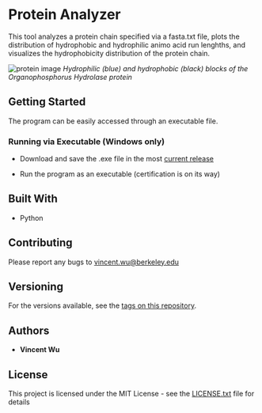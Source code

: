 # Protein Analyzer

This tool analyzes a protein chain specified via a fasta.txt file, plots the distribution of hydrophobic and hydrophilic animo acid run lenghths, and visualizes the hydrophobicity distribution of the protein chain.


![protein image](https://i.imgur.com/u8b8nQM.png)
*Hydrophilic (blue) and hydrophobic (black) blocks of the Organophosphorus Hydrolase protein*

## Getting Started
The program can be easily accessed through an executable file.

### Running via Executable (Windows only)

* Download and save the .exe file in the most [current release](https://github.com/vince-wu/ProteinAnalyzer/releases)

* Run the program as an executable (certification is on its way)

## Built With

* Python

## Contributing

Please report any bugs to vincent.wu@berkeley.edu

## Versioning

For the versions available, see the [tags on this repository](https://github.com/vince-wu/ProteinAnalyzer/tags). 

## Authors

* **Vincent Wu** 

## License

This project is licensed under the MIT License - see the [LICENSE.txt](https://github.com/vince-wu/ProteinAnalyzer/blob/master/LISCENCE.txt) file for details

